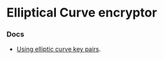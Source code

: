 # Elliptical Curve encryptor

### Docs

* [Using elliptic curve key pairs](https://docs.tessera.consensys.net/en/latest/HowTo/Configure/Cryptographic-elliptic-curves/#configure-an-alternative-cryptographic-elliptic-curve).
